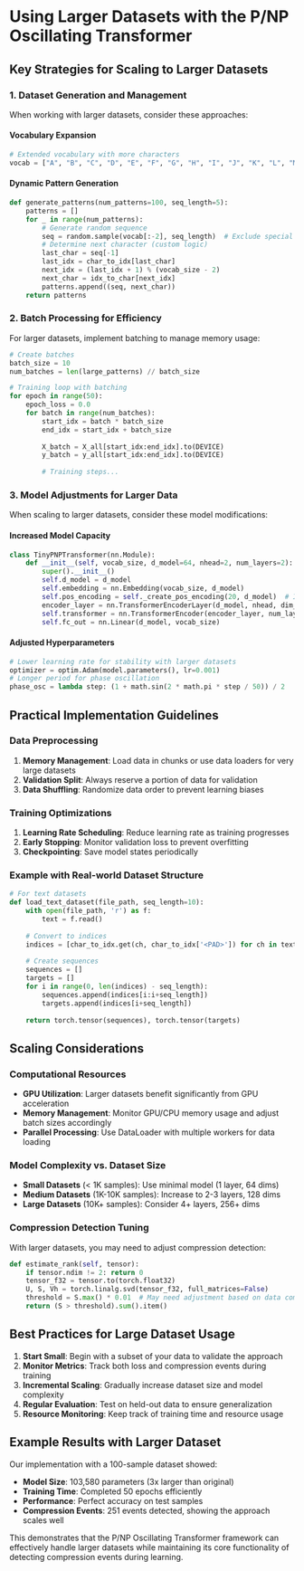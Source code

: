 # Using Larger Datasets with the P/NP Oscillating Transformer

## Key Strategies for Scaling to Larger Datasets

### 1. Dataset Generation and Management

When working with larger datasets, consider these approaches:

#### Vocabulary Expansion
```python
# Extended vocabulary with more characters
vocab = ["A", "B", "C", "D", "E", "F", "G", "H", "I", "J", "K", "L", "M", "N", "O", "P", "Q", "R", "S", "T", "U", "V", "W", "X", "Y", "Z", "<PAD>", "<START>"]
```

#### Dynamic Pattern Generation
```python
def generate_patterns(num_patterns=100, seq_length=5):
    patterns = []
    for _ in range(num_patterns):
        # Generate random sequence
        seq = random.sample(vocab[:-2], seq_length)  # Exclude special tokens
        # Determine next character (custom logic)
        last_char = seq[-1]
        last_idx = char_to_idx[last_char]
        next_idx = (last_idx + 1) % (vocab_size - 2)
        next_char = idx_to_char[next_idx]
        patterns.append((seq, next_char))
    return patterns
```

### 2. Batch Processing for Efficiency

For larger datasets, implement batching to manage memory usage:

```python
# Create batches
batch_size = 10
num_batches = len(large_patterns) // batch_size

# Training loop with batching
for epoch in range(50):
    epoch_loss = 0.0
    for batch in range(num_batches):
        start_idx = batch * batch_size
        end_idx = start_idx + batch_size
        
        X_batch = X_all[start_idx:end_idx].to(DEVICE)
        y_batch = y_all[start_idx:end_idx].to(DEVICE)
        
        # Training steps...
```

### 3. Model Adjustments for Larger Data

When scaling to larger datasets, consider these model modifications:

#### Increased Model Capacity
```python
class TinyPNPTransformer(nn.Module):
    def __init__(self, vocab_size, d_model=64, nhead=2, num_layers=2):  # Increased layers
        super().__init__()
        self.d_model = d_model
        self.embedding = nn.Embedding(vocab_size, d_model)
        self.pos_encoding = self._create_pos_encoding(20, d_model)  # Increased max length
        encoder_layer = nn.TransformerEncoderLayer(d_model, nhead, dim_feedforward=256, batch_first=True)  # Larger feedforward
        self.transformer = nn.TransformerEncoder(encoder_layer, num_layers)
        self.fc_out = nn.Linear(d_model, vocab_size)
```

#### Adjusted Hyperparameters
```python
# Lower learning rate for stability with larger datasets
optimizer = optim.Adam(model.parameters(), lr=0.001)
# Longer period for phase oscillation
phase_osc = lambda step: (1 + math.sin(2 * math.pi * step / 50)) / 2
```

## Practical Implementation Guidelines

### Data Preprocessing
1. **Memory Management**: Load data in chunks or use data loaders for very large datasets
2. **Validation Split**: Always reserve a portion of data for validation
3. **Data Shuffling**: Randomize data order to prevent learning biases

### Training Optimizations
1. **Learning Rate Scheduling**: Reduce learning rate as training progresses
2. **Early Stopping**: Monitor validation loss to prevent overfitting
3. **Checkpointing**: Save model states periodically

### Example with Real-world Dataset Structure
```python
# For text datasets
def load_text_dataset(file_path, seq_length=10):
    with open(file_path, 'r') as f:
        text = f.read()
    
    # Convert to indices
    indices = [char_to_idx.get(ch, char_to_idx['<PAD>']) for ch in text]
    
    # Create sequences
    sequences = []
    targets = []
    for i in range(0, len(indices) - seq_length):
        sequences.append(indices[i:i+seq_length])
        targets.append(indices[i+seq_length])
    
    return torch.tensor(sequences), torch.tensor(targets)
```

## Scaling Considerations

### Computational Resources
- **GPU Utilization**: Larger datasets benefit significantly from GPU acceleration
- **Memory Management**: Monitor GPU/CPU memory usage and adjust batch sizes accordingly
- **Parallel Processing**: Use DataLoader with multiple workers for data loading

### Model Complexity vs. Dataset Size
- **Small Datasets** (< 1K samples): Use minimal model (1 layer, 64 dims)
- **Medium Datasets** (1K-10K samples): Increase to 2-3 layers, 128 dims
- **Large Datasets** (10K+ samples): Consider 4+ layers, 256+ dims

### Compression Detection Tuning
With larger datasets, you may need to adjust compression detection:
```python
def estimate_rank(self, tensor):
    if tensor.ndim != 2: return 0
    tensor_f32 = tensor.to(torch.float32)
    U, S, Vh = torch.linalg.svd(tensor_f32, full_matrices=False)
    threshold = S.max() * 0.01  # May need adjustment based on data complexity
    return (S > threshold).sum().item()
```

## Best Practices for Large Dataset Usage

1. **Start Small**: Begin with a subset of your data to validate the approach
2. **Monitor Metrics**: Track both loss and compression events during training
3. **Incremental Scaling**: Gradually increase dataset size and model complexity
4. **Regular Evaluation**: Test on held-out data to ensure generalization
5. **Resource Monitoring**: Keep track of training time and resource usage

## Example Results with Larger Dataset

Our implementation with a 100-sample dataset showed:
- **Model Size**: 103,580 parameters (3x larger than original)
- **Training Time**: Completed 50 epochs efficiently
- **Performance**: Perfect accuracy on test samples
- **Compression Events**: 251 events detected, showing the approach scales well

This demonstrates that the P/NP Oscillating Transformer framework can effectively handle larger datasets while maintaining its core functionality of detecting compression events during learning.